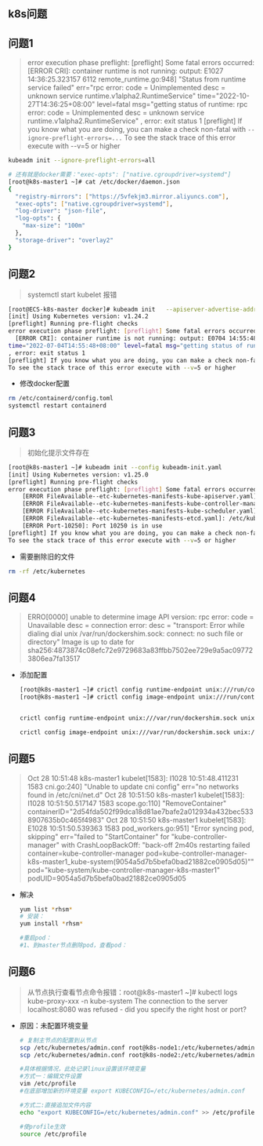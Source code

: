 ## k8s问题

## 问题1

> error execution phase preflight: [preflight] Some fatal errors occurred:
> 	[ERROR CRI]: container runtime is not running: output: E1027 14:36:25.323157    6112 remote_runtime.go:948] "Status from runtime service failed" err="rpc error: code = Unimplemented desc = unknown service runtime.v1alpha2.RuntimeService"
> time="2022-10-27T14:36:25+08:00" level=fatal msg="getting status of runtime: rpc error: code = Unimplemented desc = unknown service runtime.v1alpha2.RuntimeService"
> , error: exit status 1
> [preflight] If you know what you are doing, you can make a check non-fatal with `--ignore-preflight-errors=...`
> To see the stack trace of this error execute with --v=5 or higher

```sh
kubeadm init --ignore-preflight-errors=all

# 还有就是docker需要："exec-opts": ["native.cgroupdriver=systemd"]
[root@k8s-master1 ~]# cat /etc/docker/daemon.json 
{
  "registry-mirrors": ["https://5vfekjm3.mirror.aliyuncs.com"],
  "exec-opts": ["native.cgroupdriver=systemd"],
  "log-driver": "json-file",
  "log-opts": {
    "max-size": "100m"
  },
  "storage-driver": "overlay2"
}
```



## 问题2

> systemctl start kubelet 报错

```sh
[root@ECS-k8s-master docker]# kubeadm init   --apiserver-advertise-address=192.168.2.2 --image-repository registry.aliyuncs.com/google_containers   --kubernetes-version v1.24.2   --service-cidr=10.140.0.0/16 --pod-network-cidr=10.240.0.0/16
[init] Using Kubernetes version: v1.24.2
[preflight] Running pre-flight checks
error execution phase preflight: [preflight] Some fatal errors occurred:
  [ERROR CRI]: container runtime is not running: output: E0704 14:55:48.132984    5226 remote_runtime.go:925] "Status from runtime service failed" err="rpc error: code = Unimplemented desc = unknown service runtime.v1alpha2.RuntimeService"
time="2022-07-04T14:55:48+08:00" level=fatal msg="getting status of runtime: rpc error: code = Unimplemented desc = unknown service runtime.v1alpha2.RuntimeService"
, error: exit status 1
[preflight] If you know what you are doing, you can make a check non-fatal with `--ignore-preflight-errors=...`
To see the stack trace of this error execute with --v=5 or higher
```

* 修改docker配置

```sh
rm /etc/containerd/config.toml
systemctl restart containerd
```



## 问题3

> 初始化提示文件存在

```sh
[root@k8s-master1 ~]# kubeadm init --config kubeadm-init.yaml
[init] Using Kubernetes version: v1.25.0
[preflight] Running pre-flight checks
error execution phase preflight: [preflight] Some fatal errors occurred:
	[ERROR FileAvailable--etc-kubernetes-manifests-kube-apiserver.yaml]: /etc/kubernetes/manifests/kube-apiserver.yaml already exists
	[ERROR FileAvailable--etc-kubernetes-manifests-kube-controller-manager.yaml]: /etc/kubernetes/manifests/kube-controller-manager.yaml already exists
	[ERROR FileAvailable--etc-kubernetes-manifests-kube-scheduler.yaml]: /etc/kubernetes/manifests/kube-scheduler.yaml already exists
	[ERROR FileAvailable--etc-kubernetes-manifests-etcd.yaml]: /etc/kubernetes/manifests/etcd.yaml already exists
	[ERROR Port-10250]: Port 10250 is in use
[preflight] If you know what you are doing, you can make a check non-fatal with `--ignore-preflight-errors=...`
To see the stack trace of this error execute with --v=5 or higher
```

* 需要删除旧的文件

```sh
rm -rf /etc/kubernetes
```



## 问题4

> ERRO[0000] unable to determine image API version: rpc error: code = Unavailable desc = connection error: desc = "transport: Error while dialing dial unix /var/run/dockershim.sock: connect: no such file or directory" 
> Image is up to date for sha256:4873874c08efc72e9729683a83ffbb7502ee729e9a5ac097723806ea7fa13517

* 添加配置

  ```sh
  [root@k8s-master1 ~]# crictl config runtime-endpoint unix:///run/containerd/containerd.sock
  [root@k8s-master1 ~]# crictl config image-endpoint unix:///run/containerd/containerd.sock
  
  
  crictl config runtime-endpoint unix:///var/run/dockershim.sock unix:///run/containerd/containerd.sock
  
  crictl config image-endpoint unix:///var/run/dockershim.sock unix:///run/containerd/containerd.sock
  ```

  

## 问题5

> Oct 28 10:51:48 k8s-master1 kubelet[1583]: I1028 10:51:48.411231    1583 cni.go:240] "Unable to update cni config" err="no networks found in /etc/cni/net.d"
> Oct 28 10:51:50 k8s-master1 kubelet[1583]: I1028 10:51:50.517147    1583 scope.go:110] "RemoveContainer" containerID="2d54fda502f99dca18d81ae7bafe2a012934a432bec5338907635b0c465f4983"
> Oct 28 10:51:50 k8s-master1 kubelet[1583]: E1028 10:51:50.539363    1583 pod_workers.go:951] "Error syncing pod, skipping" err="failed to \"StartContainer\" for \"kube-controller-manager\" with CrashLoopBackOff: \"back-off 2m40s restarting failed container=kube-controller-manager pod=kube-controller-manager-k8s-master1_kube-system(9054a5d7b5befa0bad21882ce0905d05)\"" pod="kube-system/kube-controller-manager-k8s-master1" podUID=9054a5d7b5befa0bad21882ce0905d05

* 解决

  ```sh
  yum list *rhsm*
  # 安装：
  yum install *rhsm*
  
  #重启pod：
  #1、到master节点删除pod，查看pod：
  ```

  

## 问题6

> 从节点执行查看节点命令报错：root@k8s-master1 ~]# kubectl logs kube-proxy-xxx -n kube-system
> The connection to the server localhost:8080 was refused - did you specify the right host or port?

* 原因：未配置环境变量

  ```sh
  # 复制主节点的配置到从节点
  scp /etc/kubernetes/admin.conf root@k8s-node1:/etc/kubernetes/admin.conf
  scp /etc/kubernetes/admin.conf root@k8s-node2:/etc/kubernetes/admin.conf
  
  #具体根据情况，此处记录linux设置该环境变量
  #方式一：编辑文件设置
  vim /etc/profile
  #在底部增加新的环境变量 export KUBECONFIG=/etc/kubernetes/admin.conf
  
  #方式二:直接追加文件内容
  echo "export KUBECONFIG=/etc/kubernetes/admin.conf" >> /etc/profile
  
  #使profile生效
  source /etc/profile
  ```

  